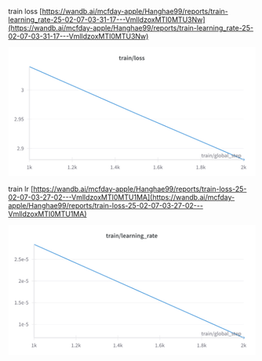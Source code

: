 train loss
[https://wandb.ai/mcfday-apple/Hanghae99/reports/train-learning_rate-25-02-07-03-31-17---VmlldzoxMTI0MTU3Nw](https://wandb.ai/mcfday-apple/Hanghae99/reports/train-learning_rate-25-02-07-03-31-17---VmlldzoxMTI0MTU3Nw)

![image](tl.png)

train lr
[https://wandb.ai/mcfday-apple/Hanghae99/reports/train-loss-25-02-07-03-27-02---VmlldzoxMTI0MTU1MA](https://wandb.ai/mcfday-apple/Hanghae99/reports/train-loss-25-02-07-03-27-02---VmlldzoxMTI0MTU1MA)

![image](tl2.png)